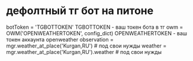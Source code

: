 # дефолтный тг бот на питоне
botToken = 'TGBOTTOKEN' TGBOTTOKEN - ваш токен бота в тг
owm = OWM('OPENWEATHERTOKEN', config_dict) OPENWEATHERTOKEN - ваш токен аккаунта openweather 
observation = mgr.weather_at_place('Kurgan,RU') # под свои нужды
		weather = mgr.weather_at_place('Kurgan,RU').weather # под свои нужды
